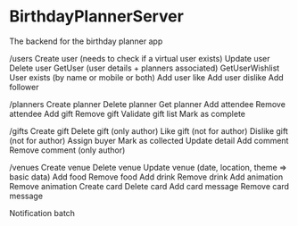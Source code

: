 # BirthdayPlannerServer
The backend for the birthday planner app

/users
Create user (needs to check if a virtual user exists)
Update user
Delete user
GetUser (user details + planners associated)
GetUserWishlist
User exists (by name or mobile or both)
Add user like
Add user dislike
Add follower

/planners
Create planner
Delete planner
Get planner
Add attendee
Remove attendee
Add gift
Remove gift
Validate gift list
Mark as complete

/gifts
Create gift
Delete gift (only author)
Like gift (not for author)
Dislike gift (not for author)
Assign buyer
Mark as collected
Update detail
Add comment
Remove comment (only author)

/venues
Create venue
Delete venue
Update venue (date, location, theme => basic data)
Add food
Remove food
Add drink
Remove drink
Add animation
Remove animation
Create card
Delete card
Add card message
Remove card message

Notification batch

